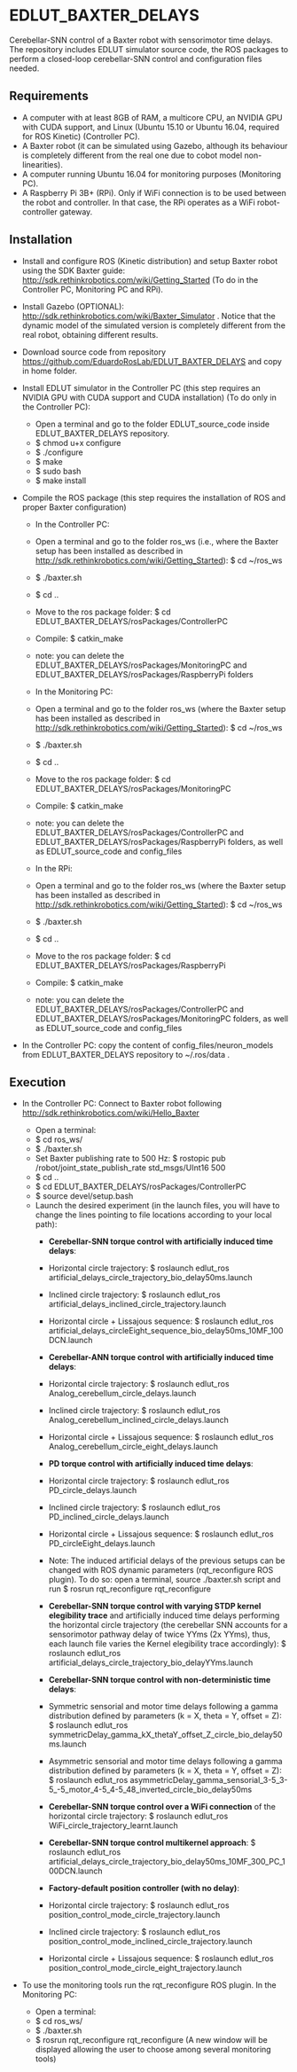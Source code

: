 # EDLUT_BAXTER_DELAYS
Cerebellar-SNN control of a Baxter robot with sensorimotor time delays. The repository includes EDLUT simulator source code, the ROS packages to perform a closed-loop cerebellar-SNN control and configuration files needed.


##  Requirements
* A computer with at least 8GB of RAM, a multicore CPU, an NVIDIA GPU with CUDA support, and Linux (Ubuntu 15.10 or Ubuntu 16.04, required for ROS Kinetic) (Controller PC).
* A Baxter robot (it can be simulated using Gazebo, although its behaviour is completely different from the real one due to cobot model non-linearities).
* A computer running Ubuntu 16.04 for monitoring purposes (Monitoring PC).
* A Raspberry Pi 3B+ (RPi). Only if WiFi connection is to be used between the robot and controller. In that case, the RPi operates as a WiFi robot-controller gateway.

## Installation
* Install and configure ROS (Kinetic distribution) and setup Baxter robot using the SDK Baxter guide: http://sdk.rethinkrobotics.com/wiki/Getting_Started (To do in the Controller PC, Monitoring PC and RPi).

* Install Gazebo (OPTIONAL): http://sdk.rethinkrobotics.com/wiki/Baxter_Simulator . Notice that the dynamic model of the simulated version is completely different from the real robot, obtaining different results.

* Download source code from repository https://github.com/EduardoRosLab/EDLUT_BAXTER_DELAYS and copy in home folder.

* Install EDLUT simulator in the Controller PC (this step requires an NVIDIA GPU with CUDA support and CUDA installation) (To do only in the Controller PC):
	* Open a terminal and go to the folder EDLUT_source_code inside EDLUT_BAXTER_DELAYS repository.
	* $ chmod u+x configure
	* $ ./configure
	* $ make
	* $ sudo bash
	* $ make install

* Compile the ROS package (this step requires the installation of ROS and proper Baxter configuration)
	* In the Controller PC:
	* Open a terminal and go to the folder ros_ws (i.e., where the Baxter setup has been installed as described in http://sdk.rethinkrobotics.com/wiki/Getting_Started): $ cd ~/ros_ws
	* $ ./baxter.sh
	* $ cd ..
  	* Move to the ros package folder: $ cd EDLUT_BAXTER_DELAYS/rosPackages/ControllerPC
	* Compile: $ catkin_make
	* note: you can delete the EDLUT_BAXTER_DELAYS/rosPackages/MonitoringPC and EDLUT_BAXTER_DELAYS/rosPackages/RaspberryPi folders

	* In the Monitoring PC:
	* Open a terminal and go to the folder ros_ws (where the Baxter setup has been installed as described in http://sdk.rethinkrobotics.com/wiki/Getting_Started): $ cd ~/ros_ws
	* $ ./baxter.sh
	* $ cd ..
  	* Move to the ros package folder: $ cd EDLUT_BAXTER_DELAYS/rosPackages/MonitoringPC
	* Compile: $ catkin_make
	* note: you can delete the EDLUT_BAXTER_DELAYS/rosPackages/ControllerPC and EDLUT_BAXTER_DELAYS/rosPackages/RaspberryPi folders, as well as EDLUT_source_code and config_files


	* In the RPi:
	* Open a terminal and go to the folder ros_ws (where the Baxter setup has been installed as described in http://sdk.rethinkrobotics.com/wiki/Getting_Started): $ cd ~/ros_ws
	* $ ./baxter.sh
	* $ cd ..
  	* Move to the ros package folder: $ cd EDLUT_BAXTER_DELAYS/rosPackages/RaspberryPi
	* Compile: $ catkin_make
	* note: you can delete the EDLUT_BAXTER_DELAYS/rosPackages/ControllerPC and EDLUT_BAXTER_DELAYS/rosPackages/MonitoringPC folders, as well as EDLUT_source_code and config_files


* In the Controller PC: copy the content of config_files/neuron_models from EDLUT_BAXTER_DELAYS repository to ~/.ros/data .



## Execution
* In the Controller PC: Connect to Baxter robot following http://sdk.rethinkrobotics.com/wiki/Hello_Baxter
  * Open a terminal:
  * $ cd ros_ws/
  * $ ./baxter.sh
  * Set Baxter publishing rate to 500 Hz: $ rostopic pub /robot/joint_state_publish_rate std_msgs/UInt16 500
  * $ cd ..
  * $ cd EDLUT_BAXTER_DELAYS/rosPackages/ControllerPC
  * $ source devel/setup.bash
  * Launch the desired experiment (in the launch files, you will have to change the lines pointing to file locations according to your local path):
    * **Cerebellar-SNN torque control with artificially induced time delays**:
	* Horizontal circle trajectory: $ roslaunch edlut_ros artificial_delays_circle_trajectory_bio_delay50ms.launch
	* Inclined circle trajectory: $ roslaunch edlut_ros artificial_delays_inclined_circle_trajectory.launch
	* Horizontal circle + Lissajous sequence: $ roslaunch edlut_ros artificial_delays_circleEight_sequence_bio_delay50ms_10MF_100DCN.launch

    * **Cerebellar-ANN torque control with artificially induced time delays**:
	* Horizontal circle trajectory: $ roslaunch edlut_ros Analog_cerebellum_circle_delays.launch
	* Inclined circle trajectory: $ roslaunch edlut_ros Analog_cerebellum_inclined_circle_delays.launch
	* Horizontal circle + Lissajous sequence: $ roslaunch edlut_ros Analog_cerebellum_circle_eight_delays.launch

    * **PD torque control with artificially induced time delays**:
	* Horizontal circle trajectory: $ roslaunch edlut_ros PD_circle_delays.launch
	* Inclined circle trajectory: $ roslaunch edlut_ros PD_inclined_circle_delays.launch
	* Horizontal circle + Lissajous sequence: $ roslaunch edlut_ros PD_circleEight_delays.launch

    * Note: The induced artificial delays of the previous setups can be changed with ROS dynamic parameters (rqt_reconfigure ROS plugin). To do so: open a terminal, source ./baxter.sh script and run $ rosrun rqt_reconfigure rqt_reconfigure

    * **Cerebellar-SNN torque control with varying STDP kernel elegibility trace** and artificially induced time delays performing the horizontal circle trajectory (the cerebellar SNN accounts for a sensorimotor pathway delay of twice YYms (2x YYms), thus, each launch file varies the Kernel elegibility trace accordingly): $ roslaunch edlut_ros artificial_delays_circle_trajectory_bio_delayYYms.launch

    * **Cerebellar-SNN torque control with non-deterministic time delays**:
 	* Symmetric sensorial and motor time delays following a gamma distribution defined by parameters (k = X, theta = Y, offset = Z): $ roslaunch edlut_ros symmetricDelay_gamma_kX_thetaY_offset_Z_circle_bio_delay50ms.launch
	* Asymmetric sensorial and motor time delays following a gamma distribution defined by parameters (k = X, theta = Y, offset = Z): $ roslaunch edlut_ros asymmetricDelay_gamma_sensorial_3-5_3-5_-5_motor_4-5_4-5_48_inverted_circle_bio_delay50ms

    * **Cerebellar-SNN torque control over a WiFi connection** of the horizontal circle trajectory: $ roslaunch edlut_ros WiFi_circle_trajectory_learnt.launch

    * **Cerebellar-SNN torque control multikernel approach**: $ roslaunch edlut_ros artificial_delays_circle_trajectory_bio_delay50ms_10MF_300_PC_100DCN.launch

    * **Factory-default position controller (with no delay)**:
	* Horizontal circle trajectory: $ roslaunch edlut_ros position_control_mode_circle_trajectory.launch
	* Inclined circle trajectory: $ roslaunch edlut_ros position_control_mode_inclined_circle_trajectory.launch
	* Horizontal circle + Lissajous sequence: $ roslaunch edlut_ros position_control_mode_circle_eight_trajectory.launch


* To use the monitoring tools run the rqt_reconfigure ROS plugin. In the Monitoring PC:
  * Open a terminal:
  * $ cd ros_ws/
  * $ ./baxter.sh
  * $ rosrun rqt_reconfigure rqt_reconfigure (A new window will be displayed allowing the user to choose among several monitoring tools)
